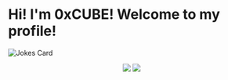 <p align="center">
  <h1>Hi! I'm 0xCUBE! Welcome to my profile!</h1>
  <img src="https://readme-jokes.vercel.app/api" alt="Jokes Card" />
</p align="center">


<p align = "center">
  <img  src = "https://github-readme-stats.vercel.app/api?username=0xCUB3&show_icons=true&theme=radical">
  <img src = "https://github-readme-stats.vercel.app/api/top-langs/?username=0xCUB3&theme=radical">
</p>
